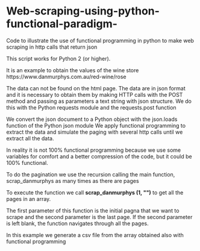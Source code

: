 # Web-scraping-using-python-functional-paradigm-
Code to illustrate the use of functional programming in python to make web scraping in http calls that return json

<p>This script works for Python 2 (or higher).</p>
<p>It is an example to obtain the values ​​of the wine store https://www.danmurphys.com.au/red-wine/rose</p>
<p>The data can not be found on the html page. The data are in json format and it is necessary to obtain them by making HTTP calls with the POST method and passing as parameters a text string with json structure. We do this with the Python requests module and the requests.post function</p> 

<p>We convert the json document to a Python object with the json.loads function of the Python json module We apply functional programming to extract the data and simulate the paging with several http calls until we extract all the data.</p> 

<p>In reality it is not 100% functional programming because we use some variables for comfort and a better compression of the code, but it could be 100% functional. </p>

<p>To do the pagination we use the recursion calling the main function, scrap_danmurphys as many times as there are pages</p>

<p>To execute the function we call
<b>scrap_danmurphys (1, "")</b> to get all the pages in an array.</p>
<p>The first parameter of this function is the initial pagna that we want to scrape and the second parameter is the last page. If the second parameter is left blank, the function navigates through all the pages.</p>

<p>In this example we generate a csv file from the array obtained also with functional programming</p>
